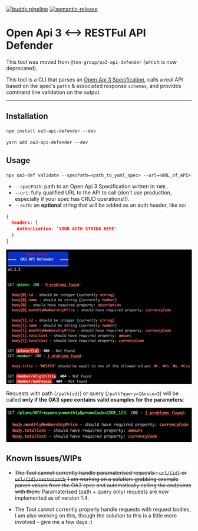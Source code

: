  [![buddy pipeline](https://app.buddy.works/hevans90/oa3-api-defender/pipelines/pipeline/135282/badge.svg?token=3e84171aecc7e0513da933a8e20d43480917d06fb391c0840949584b65098d4e "buddy pipeline")](https://app.buddy.works/hevans90/oa3-api-defender/pipelines/pipeline/135282) [![semantic-release](https://img.shields.io/badge/%20%20%F0%9F%93%A6%F0%9F%9A%80-semantic--release-e10079.svg)](https://github.com/semantic-release/semantic-release)

# Open Api 3 <--> RESTFul API Defender

This tool was moved from `@ten-group/oa3-api-defender` (which is now deprecated).

This tool is a CLI that parses an [Open Api 3 Specification](https://swagger.io/specification/), calls a real API based on the spec's `paths` & associated response `schemas`, and provides command line validation on the output.

___

## Installation

`npm install oa3-api-defender --dev`

`yarn add oa3-api-defender --dev`

## Usage

`npx oa3-def validate --specPath=<path_to_yaml_spec> --url=<URL_of_API>`

- `--specPath`: path to an Open Api 3 Specification written in `YAML`.
- `--url`: fully qualified URL to the API to call (don't use production, especially if your spec has CRUD operations!!).
- `--auth`: an **optional** string that will be added as an auth header, like so:

```json
{
  headers: {
    Authorization: 'YOUR AUTH STRING HERE'
  }
}
```

![Alt text](docs/example_output.png?raw=true "CLI Output")

Requests with path (`/path{id}`) or query (`/path?query=1&nice=2`) will be called **only if the OA3 spec contains valid examples for the parameters**:

![Alt text](docs/paramaterised_get_output.png?raw=true "CLI Output")


## Known Issues/WIPs

- ~~The Tool cannot currently handle paramaterised requests : `url/{id}` or `url/{id}/nestedpath`, I am working on a solution: grabbing example param values from the OA3 spec and automatically calling the endpoints with them.~~ Paramaterised (path + query only) requests are now implemented as of version 1.4.

- The Tool cannot currently properly handle requests with request bodies, I am also working on this, though the solution to this is a little more involved - give me a few days :)
